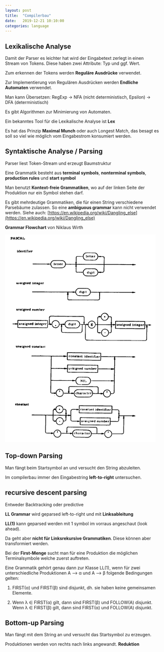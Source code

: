 ```yaml
---
layout: post
title:  "Compilerbau"
date:   2019-12-21 10:10:00
categories: language
---
```


## Lexikalische Analyse

Damit der Parser es leichter hat wird der Eingabetext zerlegt in einen Stream von Tokens. Diese haben zwei Attribute: Typ und ggf. Wert.

Zum erkennen der Tokens werden **Reguläre Ausdrücke** verwendet.

Zur Implementierung von Regulären Ausdrücken werden **Endliche Automaten** verwendet.

Man kann Übersetzen: RegExp -> NFA (nicht deterministisch, Epsilon) -> DFA (deterministisch)

Es gibt Algorithmen zur Minimierung von Automaten.

Ein bekanntes Tool für die Lexikalische Analyse ist **Lex**

Es hat das Prinzip **Maximal Munch** oder auch Longest Match, das besagt es soll so viel wie möglich vom Eingabestrom konsumiert werden.


## Syntaktische Analyse / Parsing

Parser liest Token-Stream und erzeugt Baumstruktur

Eine Grammatik besteht aus **terminal symbols**, **nonterminal symbols**, **production rules** und **start symbol**

Man benutzt **Kontext-freie Grammatiken**, wo auf der linken Seite der Produktion nur ein Symbol stehen darf.

Es gibt mehrdeutige Grammatiken, die für einen String verschiedene Parsebäume zulassen. So eine **ambiguous grammar** kann nicht verwendet werden. Siehe auch: [https://en.wikipedia.org/wiki/Dangling_else](https://en.wikipedia.org/wiki/Dangling_else)

**Grammar Flowchart** von Niklaus Wirth

![grammar](/img/language/compiler/grammar.gif)


## Top-down Parsing

Man fängt beim Startsymbol an und versucht den String abzuleiten.

Im compilerbau immer den Eingabestring  **left-to-right** untersuchen.

## recursive descent parsing

Entweder Backtracking oder predictive

**LL Grammar** wird geparsed left-to-right und mit **Linksableitung**

**LL(1)** kann geparsed werden mit 1 symbol im vorraus angeschaut (look ahead).

Da geht aber **nicht für Linksrekursive Grammatiken**. Diese können aber transformiert werden.

Bei der **First-Menge** sucht man für eine Produktion die möglichen Terminalsymbole welche zuerst auftreten.

Eine Grammatik gehört genau dann zur Klasse LL(1), wenn für zwei unterschiedliche Produktionen A --> α und A --> β folgende Bedingungen gelten:

1. FIRST(α) und FIRST(β) sind disjunkt, dh. sie haben keine gemeinsamen Elemente.

2. Wenn λ ∈ FIRST(α) gilt, dann sind FIRST(β) und FOLLOW(A) disjunkt. Wenn λ ∈ FIRST(β) gilt, dann sind FIRST(α) und FOLLOW(A) disjunkt. 


## Bottom-up Parsing

Man fängt mit dem String an und versucht das Startsymbol zu erzeugen.

Produktionen werden von rechts nach links angewandt. **Reduktion**


